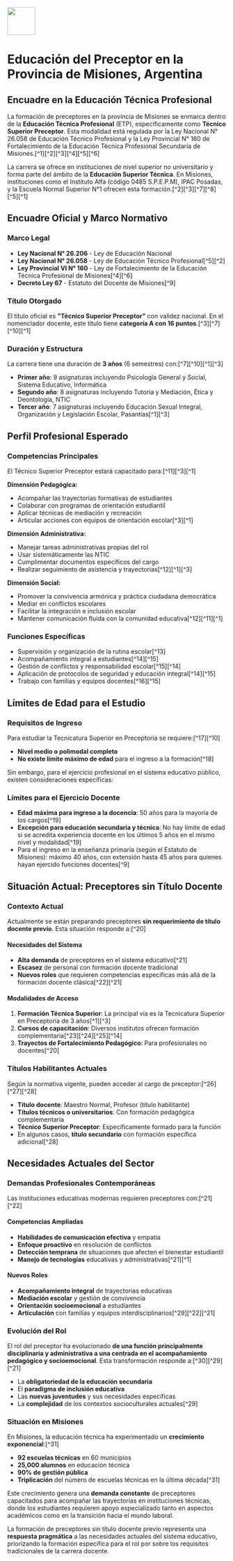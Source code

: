 <img src="https://r2cdn.perplexity.ai/pplx-full-logo-primary-dark%402x.png" style="height:64px;margin-right:32px"/>

# Educación del Preceptor en la Provincia de Misiones, Argentina

## Encuadre en la Educación Técnica Profesional

La formación de preceptores en la provincia de Misiones se enmarca dentro de la **Educación Técnica Profesional** (ETP), específicamente como **Técnico Superior Preceptor**. Esta modalidad está regulada por la Ley Nacional N° 26.058 de Educación Técnico Profesional y la Ley Provincial N° 160 de Fortalecimiento de la Educación Técnica Profesional Secundaria de Misiones.[^1][^2][^3][^4][^5][^6]

La carrera se ofrece en instituciones de nivel superior no universitario y forma parte del ámbito de la **Educación Superior Técnica**. En Misiones, instituciones como el Instituto Alfa (código 0485 S.P.E.P.M), IPAC Posadas, y la Escuela Normal Superior N°1 ofrecen esta formación.[^2][^3][^7][^8][^5][^1]

## Encuadre Oficial y Marco Normativo

### Marco Legal

- **Ley Nacional N° 26.206** - Ley de Educación Nacional
- **Ley Nacional N° 26.058** - Ley de Educación Técnico Profesional[^5][^2]
- **Ley Provincial VI N° 160** - Ley de Fortalecimiento de la Educación Técnica Profesional de Misiones[^4][^6]
- **Decreto Ley 67** - Estatuto del Docente de Misiones[^9]


### Título Otorgado

El título oficial es **"Técnico Superior Preceptor"** con validez nacional. En el nomenclador docente, este título tiene **categoría A con 16 puntos**.[^3][^7][^10][^1]

### Duración y Estructura

La carrera tiene una duración de **3 años** (6 semestres) con:[^7][^10][^1][^3]

- **Primer año**: 9 asignaturas incluyendo Psicología General y Social, Sistema Educativo, Informática
- **Segundo año**: 8 asignaturas incluyendo Tutoría y Mediación, Ética y Deontología, NTIC
- **Tercer año**: 7 asignaturas incluyendo Educación Sexual Integral, Organización y Legislación Escolar, Pasantías[^1][^3]


## Perfil Profesional Esperado

### Competencias Principales

El Técnico Superior Preceptor estará capacitado para:[^11][^3][^1]

**Dimensión Pedagógica:**

- Acompañar las trayectorias formativas de estudiantes
- Colaborar con programas de orientación estudiantil
- Aplicar técnicas de mediación y recreación
- Articular acciones con equipos de orientación escolar[^3][^1]

**Dimensión Administrativa:**

- Manejar tareas administrativas propias del rol
- Usar sistemáticamente las NTIC
- Cumplimentar documentos específicos del cargo
- Realizar seguimiento de asistencia y trayectorias[^12][^1][^3]

**Dimensión Social:**

- Promover la convivencia armónica y práctica ciudadana democrática
- Mediar en conflictos escolares
- Facilitar la integración e inclusión escolar
- Mantener comunicación fluida con la comunidad educativa[^12][^11][^1]


### Funciones Específicas

- Supervisión y organización de la rutina escolar[^13]
- Acompañamiento integral a estudiantes[^14][^15]
- Gestión de conflictos y responsabilidad escolar[^15][^14]
- Aplicación de protocolos de seguridad y educación integral[^14][^15]
- Trabajo con familias y equipos docentes[^16][^15]


## Límites de Edad para el Estudio

### Requisitos de Ingreso

Para estudiar la Tecnicatura Superior en Preceptoría se requiere:[^17][^10]

- **Nivel medio o polimodal completo**
- **No existe límite máximo de edad** para el ingreso a la formación[^18]

Sin embargo, para el ejercicio profesional en el sistema educativo público, existen consideraciones específicas:

### Límites para el Ejercicio Docente

- **Edad máxima para ingreso a la docencia**: 50 años para la mayoría de los cargos[^19]
- **Excepción para educación secundaria y técnica**: No hay límite de edad si se acredita experiencia docente en los últimos 5 años en el mismo nivel y modalidad[^19]
- Para el ingreso en la enseñanza primaria (según el Estatuto de Misiones): máximo 40 años, con extensión hasta 45 años para quienes hayan ejercido funciones docentes[^9]


## Situación Actual: Preceptores sin Título Docente

### Contexto Actual

Actualmente se están preparando preceptores **sin requerimiento de título docente previo**. Esta situación responde a:[^20]

#### Necesidades del Sistema

- **Alta demanda** de preceptores en el sistema educativo[^21]
- **Escasez** de personal con formación docente tradicional
- **Nuevos roles** que requieren competencias específicas más allá de la formación docente clásica[^22][^21]


#### Modalidades de Acceso

1. **Formación Técnica Superior**: La principal vía es la Tecnicatura Superior en Preceptoría de 3 años[^1][^3]
2. **Cursos de capacitación**: Diversos institutos ofrecen formación complementaria[^23][^24][^25][^14]
3. **Trayectos de Fortalecimiento Pedagógico**: Para profesionales no docentes[^20]

### Títulos Habilitantes Actuales

Según la normativa vigente, pueden acceder al cargo de preceptor:[^26][^27][^28]

- **Título docente**: Maestro Normal, Profesor (título habilitante)
- **Títulos técnicos o universitarios**: Con formación pedagógica complementaria
- **Técnico Superior Preceptor**: Específicamente formado para la función
- En algunos casos, **título secundario** con formación específica adicional[^28]


## Necesidades Actuales del Sector

### Demandas Profesionales Contemporáneas

Las instituciones educativas modernas requieren preceptores con:[^21][^22]

#### Competencias Ampliadas

- **Habilidades de comunicación efectiva** y empatía
- **Enfoque proactivo** en resolución de conflictos
- **Detección temprana** de situaciones que afecten el bienestar estudiantil
- **Manejo de tecnologías** educativas y administrativas[^21][^1]


#### Nuevos Roles

- **Acompañamiento integral** de trayectorias educativas
- **Mediación escolar** y gestión de convivencia
- **Orientación socioemocional** a estudiantes
- **Articulación** con familias y equipos interdisciplinarios[^29][^22][^21]


### Evolución del Rol

El rol del preceptor ha evolucionado **de una función principalmente disciplinaria y administrativa a una centrada en el acompañamiento pedagógico y socioemocional**. Esta transformación responde a:[^30][^29][^21]

- La **obligatoriedad de la educación secundaria**
- El **paradigma de inclusión educativa**
- Las **nuevas juventudes** y sus necesidades específicas
- La **complejidad** de los contextos socioculturales actuales[^29]


### Situación en Misiones

En Misiones, la educación técnica ha experimentado un **crecimiento exponencial**:[^31]

- **92 escuelas técnicas** en 60 municipios
- **25,000 alumnos** en educación técnica
- **90% de gestión pública**
- **Triplicación** del número de escuelas técnicas en la última década[^31]

Este crecimiento genera una **demanda constante** de preceptores capacitados para acompañar las trayectorias en instituciones técnicas, donde los estudiantes requieren apoyo especializado tanto en aspectos académicos como en la transición hacia el mundo laboral.

La formación de preceptores sin título docente previo representa una **respuesta pragmática** a las necesidades actuales del sistema educativo, priorizando la formación específica para el rol por sobre los requisitos tradicionales de la carrera docente.
